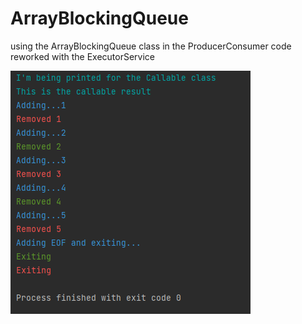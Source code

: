 # ArrayBlockingQueue
using the ArrayBlockingQueue class in the ProducerConsumer code reworked with the ExecutorService

![Screenshot](ProducerConsumer.PNG)
